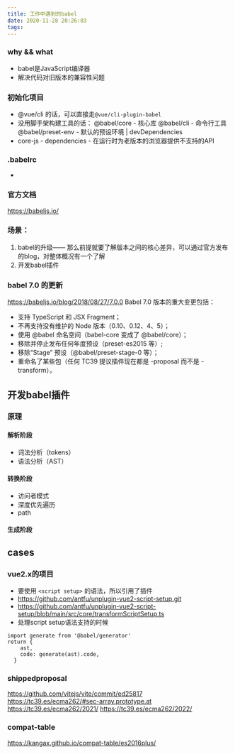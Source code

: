 ```yaml
---
title: 工作中遇到的babel
date: 2020-11-28 20:26:03
tags:
---
```


### why && what 
- babel是JavaScript编译器
- 解决代码对旧版本的兼容性问题

### 初始化项目
- @vue/cli 的话，可以直接走```@vue/cli-plugin-babel```
- 没用脚手架构建工具的话： @babel/core - 核心库 @babel/cli - 命令行工具 @babel/preset-env - 默认的预设环境 | devDependencies
- core-js - dependencies - 在运行时为老版本的浏览器提供不支持的API

### .babelrc
- 


### 
### 官方文档
https://babeljs.io/
### 场景：
1. babel的升级—— 那么前提就要了解版本之间的核心差异，可以通过官方发布的blog，对整体概况有一个了解
2. 开发babel插件

### babel 7.0 的更新
https://babeljs.io/blog/2018/08/27/7.0.0
Babel 7.0 版本的重大变更包括：
- 支持 TypeScript 和 JSX Fragment；
- 不再支持没有维护的 Node 版本（0.10、0.12、4、5）；
- 使用 @babel 命名空间（babel-core 变成了 @babel/core）；
- 移除并停止发布任何年度预设（preset-es2015 等）;
- 移除“Stage” 预设（@babel/preset-stage-0 等）；
- 重命名了某些包（任何 TC39 提议插件现在都是 -proposal 而不是 -transform）。


## 开发babel插件
### 原理
#### 解析阶段
- 词法分析（tokens）
- 语法分析（AST）
#### 转换阶段
- 访问者模式
- 深度优先遍历
- path
#### 生成阶段



## cases
### vue2.x的项目
- 要使用 ```<script setup>``` 的语法，所以引用了插件 
- https://github.com/antfu/unplugin-vue2-script-setup.git
- https://github.com/antfu/unplugin-vue2-script-setup/blob/main/src/core/transformScriptSetup.ts
- 处理script setup语法支持的时候
```
import generate from '@babel/generator'
return {
    ast,
    code: generate(ast).code,
  }

```

### shippedproposal
https://github.com/vitejs/vite/commit/ed25817
https://tc39.es/ecma262/#sec-array.prototype.at
https://tc39.es/ecma262/2021/
https://tc39.es/ecma262/2022/

### compat-table
https://kangax.github.io/compat-table/es2016plus/